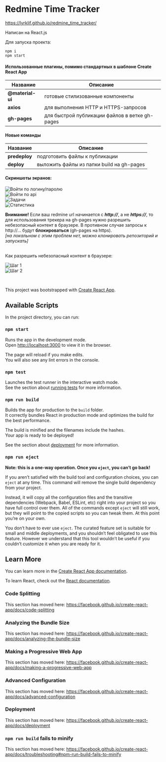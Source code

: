 # Redmine Time Tracker

https://lyrklif.github.io/redmine_time_tracker/  

Написан на React.js  

 Для запуска проекта:  
 ```  
 npm i  
 npm start  
```

 #### Использованные плагины, помимо стандартных в шаблоне Create React App  
 Название | Описание
 ------------ | -------------
 **@material-ui** | готовые стилизованные компоненты 
 **axios** | для выполнения HTTP и HTTPS-запросов 
 **gh-pages** | для быстрой публикации файлов в ветке gh-pages 

 #### Новые команды
   Название | Описание
  ------------ | -------------
  **predeploy** | подготовить файлы к публикации 
  **deploy** | выложить файлы из папки build на gh-pages 

 #### Скриншоты экранов: 
![Войти по логину/паролю](https://i.paste.pics/25ec549297e4f3e942c2fee144f57fdf.png)  
![Войти по api](https://i.paste.pics/2db7f6d149aceb956cfc1aa3101f2cc0.png)  
![Задачи](https://i.paste.pics/cfbbf86fd82353f96a07ee878d958b57.png)  
![Статистика](https://i.paste.pics/f96406ca05a902978de1b37cc80a17c6.png)  

**Внимание!** Если ваш redmine url начинается с ***http://***, а не ***https://***, то для использования трекера на gh-pages нужно разрешить небезопасный контент в браузере. В противном случае запросы к http://... будут **блокироваться** (gh-pages на https).   
 *[на локальном с этим проблем нет, можно клонировать репозиторий и запускать]*  
 

 <br>
 Как разрешить небезопасный контент в браузере:  
 

 ![Шаг 1](https://i.paste.pics/b44dd02ae25ad2f7b890ca78eddf8680.png)  
 ![Шаг 2](https://i.paste.pics/a502c186f2f0e44c9dac38caef896bff.png)  
 
 
 <br> 

This project was bootstrapped with [Create React App](https://github.com/facebook/create-react-app).

## Available Scripts

In the project directory, you can run:

### `npm start`

Runs the app in the development mode.<br />
Open [http://localhost:3000](http://localhost:3000) to view it in the browser.

The page will reload if you make edits.<br />
You will also see any lint errors in the console.

### `npm test`

Launches the test runner in the interactive watch mode.<br />
See the section about [running tests](https://facebook.github.io/create-react-app/docs/running-tests) for more information.

### `npm run build`

Builds the app for production to the `build` folder.<br />
It correctly bundles React in production mode and optimizes the build for the best performance.

The build is minified and the filenames include the hashes.<br />
Your app is ready to be deployed!

See the section about [deployment](https://facebook.github.io/create-react-app/docs/deployment) for more information.

### `npm run eject`

**Note: this is a one-way operation. Once you `eject`, you can’t go back!**

If you aren’t satisfied with the build tool and configuration choices, you can `eject` at any time. This command will remove the single build dependency from your project.

Instead, it will copy all the configuration files and the transitive dependencies (Webpack, Babel, ESLint, etc) right into your project so you have full control over them. All of the commands except `eject` will still work, but they will point to the copied scripts so you can tweak them. At this point you’re on your own.

You don’t have to ever use `eject`. The curated feature set is suitable for small and middle deployments, and you shouldn’t feel obligated to use this feature. However we understand that this tool wouldn’t be useful if you couldn’t customize it when you are ready for it.

## Learn More

You can learn more in the [Create React App documentation](https://facebook.github.io/create-react-app/docs/getting-started).

To learn React, check out the [React documentation](https://reactjs.org/).

### Code Splitting

This section has moved here: https://facebook.github.io/create-react-app/docs/code-splitting

### Analyzing the Bundle Size

This section has moved here: https://facebook.github.io/create-react-app/docs/analyzing-the-bundle-size

### Making a Progressive Web App

This section has moved here: https://facebook.github.io/create-react-app/docs/making-a-progressive-web-app

### Advanced Configuration

This section has moved here: https://facebook.github.io/create-react-app/docs/advanced-configuration

### Deployment

This section has moved here: https://facebook.github.io/create-react-app/docs/deployment

### `npm run build` fails to minify

This section has moved here: https://facebook.github.io/create-react-app/docs/troubleshooting#npm-run-build-fails-to-minify
